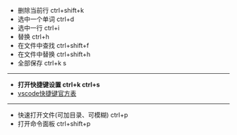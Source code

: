 - 删除当前行 ctrl+shift+k
- 选中一个单词 ctrl+d
- 选中一行 ctrl+i
- 替换 ctrl+h
- 在文件中查找 ctrl+shift+f
- 在文件中替换 ctrl+shift+h
- 全部保存 ctrl+k s
---
- **打开快捷键设置 ctrl+k ctrl+s**
- [vscode快捷键官方表](https://code.visualstudio.com/shortcuts/keyboard-shortcuts-windows.pdf)
---
- 快速打开文件(可加目录、可模糊) ctrl+p
- 打开命令面板 ctrl+shift+p
